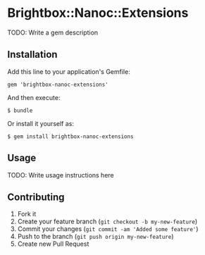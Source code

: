 # Brightbox::Nanoc::Extensions

TODO: Write a gem description

## Installation

Add this line to your application's Gemfile:

    gem 'brightbox-nanoc-extensions'

And then execute:

    $ bundle

Or install it yourself as:

    $ gem install brightbox-nanoc-extensions

## Usage

TODO: Write usage instructions here

## Contributing

1. Fork it
2. Create your feature branch (`git checkout -b my-new-feature`)
3. Commit your changes (`git commit -am 'Added some feature'`)
4. Push to the branch (`git push origin my-new-feature`)
5. Create new Pull Request
